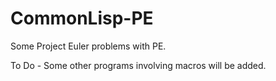 # CommonLisp-PE

Some Project Euler problems with PE. 

To Do - 
Some other programs involving macros will be added.
